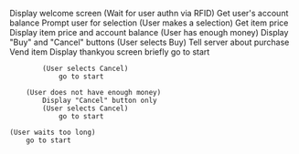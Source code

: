 Display welcome screen
(Wait for user authn via RFID)
    Get user's account balance
    Prompt user for selection
    (User makes a selection)
        Get item price
        Display item price and account balance
        (User has enough money)
            Display "Buy" and "Cancel" buttons
            (User selects Buy)
                Tell server about purchase
                Vend item
                Display thankyou screen briefly
                go to start
                
            (User selects Cancel)
                go to start
                
        (User does not have enough money)
            Display "Cancel" button only
            (User selects Cancel)
                go to start
                
    (User waits too long)
        go to start